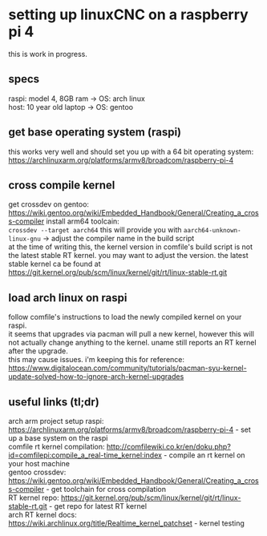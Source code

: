 # setting up linuxCNC on a raspberry pi 4
this is work in progress. 

## specs
raspi: model 4, 8GB ram -> OS: arch linux  
host: 10 year old laptop -> OS: gentoo

## get base operating system (raspi)
this works very well and should set you up with a 64 bit operating system:  
https://archlinuxarm.org/platforms/armv8/broadcom/raspberry-pi-4 

## cross compile kernel
get crossdev on gentoo:  
https://wiki.gentoo.org/wiki/Embedded_Handbook/General/Creating_a_cross-compiler 
install arm64 toolcain:  
`crossdev --target aarch64`
this will provide you with `aarch64-unknown-linux-gnu` -> adjust the compiler name in the build script  
at the time of writing this, the kernel version in comfile's build script is not the latest stable RT kernel. you may want to adjust the version.
the latest stable kernel ca be found at https://git.kernel.org/pub/scm/linux/kernel/git/rt/linux-stable-rt.git  

## load arch linux on raspi
follow comfile's instructions to load the newly compiled kernel on your raspi.  
it seems that upgrades via pacman will pull a new kernel, however this will not actually change anything to the kernel. uname still reports an RT kernel after the upgrade.  
this may cause issues. i'm keeping this for reference: https://www.digitalocean.com/community/tutorials/pacman-syu-kernel-update-solved-how-to-ignore-arch-kernel-upgrades  

## useful links (tl;dr)
arch arm project setup raspi: https://archlinuxarm.org/platforms/armv8/broadcom/raspberry-pi-4 - set up a base system on the raspi  
comfile rt kernel compilation: http://comfilewiki.co.kr/en/doku.php?id=comfilepi:compile_a_real-time_kernel:index - compile an rt kernel on your host machine  
gentoo crossdev: https://wiki.gentoo.org/wiki/Embedded_Handbook/General/Creating_a_cross-compiler - get toolchain for cross compilation  
RT kernel repo: https://git.kernel.org/pub/scm/linux/kernel/git/rt/linux-stable-rt.git - get repo for latest RT kernel  
arch RT kernel docs: https://wiki.archlinux.org/title/Realtime_kernel_patchset - kernel testing  
